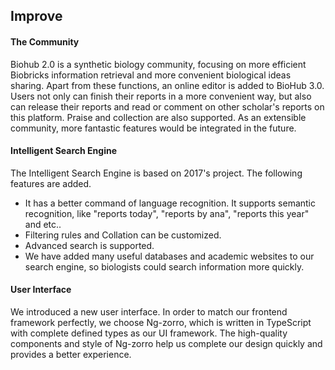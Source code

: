 ## Improve

#### The Community

Biohub 2.0 is a synthetic biology community, focusing on more efficient Biobricks information retrieval and more convenient biological ideas sharing. Apart from these functions, an online editor is added to BioHub 3.0. Users not only can finish their reports in a more convenient way, but also can release their reports and read or comment on other scholar's reports on this platform. Praise and collection are also supported. As an extensible community, more fantastic features would be integrated in the future. 

 #### Intelligent Search Engine

The Intelligent Search Engine is based on 2017's project. The following features are added.

* It has a better command of language recognition. It supports semantic recognition, like "reports today", "reports by ana", "reports this year" and etc..
* Filtering rules and Collation can be customized. 
* Advanced search is supported.
* We have added many useful databases and academic websites to our search engine, so biologists could search information more quickly.

#### User Interface

We introduced a new user interface. In order to match our frontend framework perfectly, we choose Ng-zorro, which is written in TypeScript with complete defined types as our UI framework. The high-quality components and style of Ng-zorro help us complete our design quickly and provides a better experience. 
